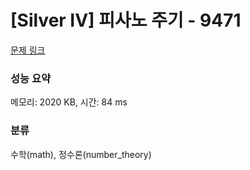 # [Silver IV] 피사노 주기 - 9471 

[문제 링크](https://www.acmicpc.net/problem/9471) 

### 성능 요약

메모리: 2020 KB, 시간: 84 ms

### 분류

수학(math), 정수론(number_theory)

